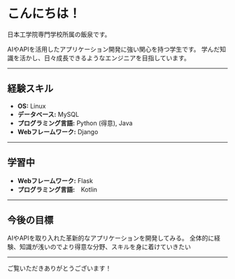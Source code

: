 # こんにちは！

日本工学院専門学校所属の飯泉です。

AIやAPIを活用したアプリケーション開発に強い関心を持つ学生です。
学んだ知識を活かし、日々成長できるようなエンジニアを目指しています。

---

## 経験スキル

* **OS:** Linux
* **データベース:** MySQL
* **プログラミング言語:** Python (得意), Java
* **Webフレームワーク:** Django
---

## 学習中

* **Webフレームワーク:** Flask
* **プログラミング言語:**　Kotlin

---

## 今後の目標

AIやAPIを取り入れた革新的なアプリケーションを開発してみる。
全体的に経験、知識が浅いのでより得意な分野、スキルを身に着けていきたい

---

ご覧いただきありがとうございます！
